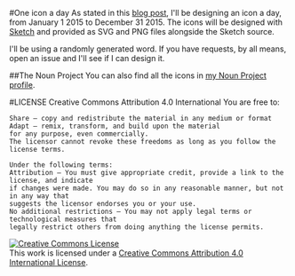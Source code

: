 #One icon a day
As stated in this [blog post](http://andreamazz.github.io/blog/2014/12/16/new-years-resolution/), I'll be designing an icon a day, from January 1 2015 to December 31 2015. 
The icons will be designed with [Sketch](http://bohemiancoding.com/sketch/) and provided as SVG and PNG files alongside the Sketch source. 

I'll be using a randomly generated word. If you have requests, by all means, open an issue and I'll see if I can design it. 

##The Noun Project
You can also find all the icons in [my Noun Project profile](https://thenounproject.com/andreamazz). 

#LICENSE
    Creative Commons Attribution 4.0 International 
    You are free to:

    Share — copy and redistribute the material in any medium or format
    Adapt — remix, transform, and build upon the material
    for any purpose, even commercially.
    The licensor cannot revoke these freedoms as long as you follow the license terms.

    Under the following terms:
    Attribution — You must give appropriate credit, provide a link to the license, and indicate
    if changes were made. You may do so in any reasonable manner, but not in any way that 
    suggests the licensor endorses you or your use.
    No additional restrictions — You may not apply legal terms or technological measures that 
    legally restrict others from doing anything the license permits.


<a rel="license" href="http://creativecommons.org/licenses/by/4.0/"><img alt="Creative Commons License" style="border-width:0" src="https://i.creativecommons.org/l/by/4.0/88x31.png" /></a><br />This work is licensed under a <a rel="license" href="http://creativecommons.org/licenses/by/4.0/">Creative Commons Attribution 4.0 International License</a>.

